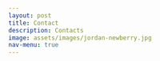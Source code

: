 ```yaml
---
layout: post
title: Contact
description: Contacts
image: assets/images/jordan-newberry.jpg
nav-menu: true
---
```

